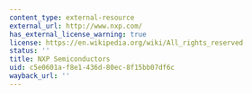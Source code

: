 ```yaml
---
content_type: external-resource
external_url: http://www.nxp.com/
has_external_license_warning: true
license: https://en.wikipedia.org/wiki/All_rights_reserved
status: ''
title: NXP Semiconductors
uid: c5e0601a-f8e1-436d-80ec-8f15bb07df6c
wayback_url: ''
---
```

